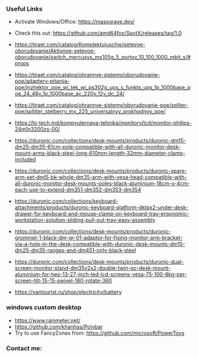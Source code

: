 ### Useful Links
- Activate Windows/Office: https://massgrave.dev/
- Check this out: https://github.com/amd64fox/SpotX/releases/tag/1.0 

- https://tiraet.com/catalog/Komplektujuschie/setevoe-oborudovanie/Aktivnoe-setevoe-oborudovanie/switch_mercusys_ms105g_5_portov_10_100_1000_mbit_s/#props
- https://tiraet.com/catalog/ohrannye-sistemy/oborudovanie-poe/adaptery-pitanija-poe/inzhektor_poe_wi_tek_wi_ps302g_ups_s_funkts_ups_1p_1000base_poe_24_48v_1p_1000base_ac_220v_12v_dc_24/
- https://tiraet.com/catalog/ohrannye-sistemy/oborudovanie-poe/spliter-poe/splitter_stelberry_mx_225_universalnyy_prokhodnoy_poe/
- https://hi-tech.md/kompyuternaya-tehnika/monitory/lcd/monitor-philips-24m1n3200zs-00/

- https://duronic.com/collections/desk-mounts/products/duronic-dm15-dm25-dm35-61cm-pole-compatible-with-all-duronic-monitor-desk-mount-arms-black-steel-long-610mm-length-32mm-diameter-clamp-included
- https://duronic.com/collections/desk-mounts/products/duronic-spare-arm-set-dml5-bk-whole-dm35-arm-with-vesa-head-compatible-with-all-duronic-monitor-desk-mounts-poles-black-aluminium-18cm-x-4cm-each-use-to-extend-dm351-dm352-dm353-dm354
- https://duronic.com/collections/keyboard-attachments/products/duronic-keyboard-platform-dktpx2-under-desk-drawer-for-keyboard-and-mouse-clamp-on-keyboard-tray-ergonomic-workstation-solution-sliding-pull-out-tray-easy-assembly
- https://duronic.com/collections/desk-mounts/products/duronic-grommet-1-black-dm-gr-01-adaptor-for-fixing-monitor-arm-bracket-via-a-hole-in-the-desk-compatible-with-duronic-desk-mounts-dm15-dm25-dm35-ranges-and-dm451-only-black-steel
- https://duronic.com/collections/desk-mounts/products/duronic-dual-screen-monitor-stand-dm35v2x2-double-twin-pc-desk-mount-aluminium-for-two-13-27-inch-led-lcd-screens-vesa-75-100-8kg-per-screen-tilt-15-15-swivel-180-rotate-360

- https://vantourist.ru/shop/electricity/battery


### windows custom desktop
- https://www.rainmeter.net/
- https://github.com/khanhas/Polybar
- Try to use FancyZones from: https://github.com/microsoft/PowerToys

### Contact me:


<!---
alexxlabs/alexxlabs is a special repository because its 'README.md' (this file) appears on your GitHub profile.
You can click the Preview link to take a look at your changes.
--->